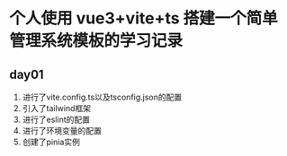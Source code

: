 # 个人使用 vue3+vite+ts 搭建一个简单管理系统模板的学习记录

## day01
1. 进行了vite.config.ts以及tsconfig.json的配置
2. 引入了tailwind框架
3. 进行了eslint的配置
4. 进行了环境变量的配置
5. 创建了pinia实例
